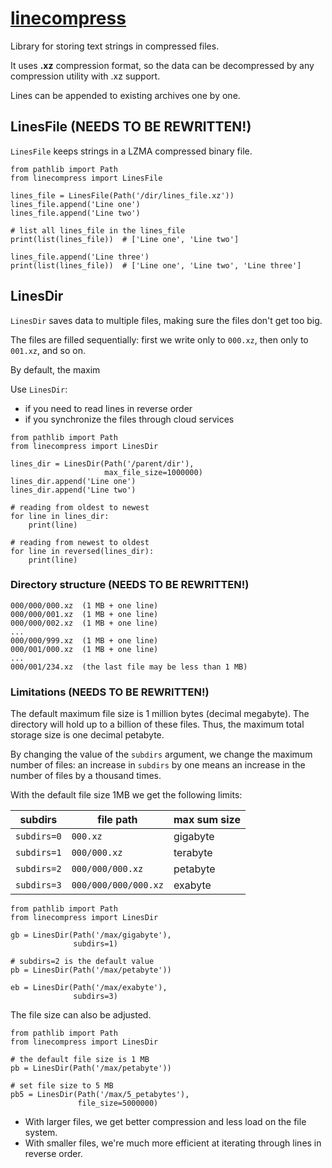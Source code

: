 # [linecompress](https://github.com/rtmigo/linecompress_py#readme)

Library for storing text strings in compressed files.

It uses **.xz** compression format, so the data can be decompressed by any
compression utility with .xz support.

Lines can be appended to existing archives one by one.

## LinesFile  (NEEDS TO BE REWRITTEN!)

`LinesFile` keeps strings in a LZMA compressed binary file.

```python3
from pathlib import Path
from linecompress import LinesFile

lines_file = LinesFile(Path('/dir/lines_file.xz'))
lines_file.append('Line one')
lines_file.append('Line two')

# list all lines_file in the lines_file    
print(list(lines_file))  # ['Line one', 'Line two']

lines_file.append('Line three')
print(list(lines_file))  # ['Line one', 'Line two', 'Line three']
```

## LinesDir

`LinesDir` saves data to multiple files, making sure the files don't get too
big.

The files are filled sequentially: first we write only to `000.xz`, then only
to `001.xz`, and so on.

By default, the maxim

Use `LinesDir`:

- if you need to read lines in reverse order
- if you synchronize the files through cloud services

```python3
from pathlib import Path
from linecompress import LinesDir

lines_dir = LinesDir(Path('/parent/dir'),
                     max_file_size=1000000)
lines_dir.append('Line one')
lines_dir.append('Line two')

# reading from oldest to newest
for line in lines_dir:
    print(line)

# reading from newest to oldest
for line in reversed(lines_dir):
    print(line)
```

### Directory structure  (NEEDS TO BE REWRITTEN!)

```
000/000/000.xz  (1 MB + one line)
000/000/001.xz  (1 MB + one line)
000/000/002.xz  (1 MB + one line)
...
000/000/999.xz  (1 MB + one line)
000/001/000.xz  (1 MB + one line)
... 
000/001/234.xz  (the last file may be less than 1 MB) 
```

### Limitations (NEEDS TO BE REWRITTEN!)

The default maximum file size is 1 million bytes (decimal megabyte). The
directory will hold up to a billion of these files. Thus, the maximum total
storage size is one decimal petabyte.

By changing the value of the `subdirs` argument, we change the maximum number of
files: an increase in `subdirs` by one means an increase in the number of 
files by a thousand times.

With the default file size 1MB we get the following limits:


| subdirs     | file path            | max sum size |
|-------------|----------------------|--------------|
| `subdirs=0` | `000.xz`             | gigabyte     |
| `subdirs=1` | `000/000.xz`         | terabyte     |
| `subdirs=2` | `000/000/000.xz`     | petabyte     |
| `subdirs=3` | `000/000/000/000.xz` | exabyte      |

```python3
from pathlib import Path
from linecompress import LinesDir

gb = LinesDir(Path('/max/gigabyte'),
              subdirs=1)

# subdirs=2 is the default value
pb = LinesDir(Path('/max/petabyte'))

eb = LinesDir(Path('/max/exabyte'),
              subdirs=3)
```

The file size can also be adjusted.

```python3
from pathlib import Path
from linecompress import LinesDir

# the default file size is 1 MB
pb = LinesDir(Path('/max/petabyte'))

# set file size to 5 MB
pb5 = LinesDir(Path('/max/5_petabytes'),
               file_size=5000000)
```

* With larger files, we get better compression and less load on the file system.
* With smaller files, we're much more efficient at iterating through lines in 
  reverse order.